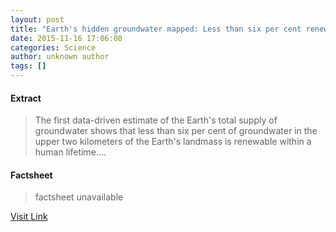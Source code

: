 ```yaml
---
layout: post
title: "Earth's hidden groundwater mapped: Less than six per cent renewable within a human lifetime"
date: 2015-11-16 17:06:08
categories: Science
author: unknown author
tags: []
---
```



#### Extract
>The first data-driven estimate of the Earth's total supply of groundwater shows that less than six per cent of groundwater in the upper two kilometers of the Earth's landmass is renewable within a human lifetime....

#### Factsheet
>factsheet unavailable

[Visit Link](http://www.sciencedaily.com/releases/2015/11/151116120608.htm)


